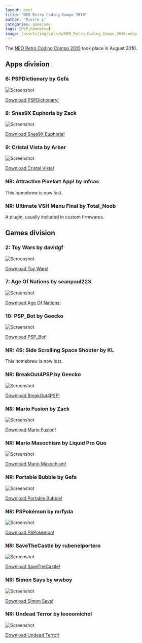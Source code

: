 ```yaml
---
layout: post
title: "NEO Retro Coding Compo 2010"
author: "Pierre L"
categories: gamejams
tags: [PSP,homebrew]
image: /assets/img/splash/NEO_Retro_Coding_Compo_2010.webp
---
```


The [NEO Retro Coding Compo 2010](https://www.neoflash.com/go/index.php/2010/08/22/the-neo-retro-coding-compo-2010-is-closed-have-52-entries-total/) took place in August 2010.

## Apps division

### 6: PSPDictionary by Gefa

![Screenshot](https://github.com/PSP-Archive/PSP-Archive.github.io/raw/gh-pages/assets/img/snaps/PSPD01742_00000.webp)

<a href="https://archive.org/details/pspdictionary-v-3.1.0.7z">Download PSPDictionary!</a>

### 8: Snes9X Euphoria by Zack

![Screenshot](https://github.com/PSP-Archive/PSP-Archive.github.io/raw/gh-pages/assets/img/snaps/sneseuphoria.webp)

<a href="https://archive.org/details/snes-9x-euphoria-no-me.-7z">Download Snes9X Euphoria!</a>

### 9: Cristal Vista by Arber

![Screenshot](https://github.com/PSP-Archive/PSP-Archive.github.io/raw/gh-pages/assets/img/snaps/cristalvista.webp)

<a href="https://archive.org/details/cristal-vista-7.0.7z">Download Cristal Vista!</a>

### NR: Attractive Pixelart App! by mfcas

This homebrew is now lost.

### NR: Ultimate VSH Menu Final by Total_Noob

A plugin, usually included in custom firmwares.

## Games division

### 2: Toy Wars by davidgf

![Screenshot](https://github.com/PSP-Archive/PSP-Archive.github.io/raw/gh-pages/assets/img/snaps/20210802002314.webp)

<a href="https://archive.org/details/toywars_genesis_v2.7z">Download Toy Wars!</a>

### 7: Age Of Nations by seanpaul223

![Screenshot](https://github.com/PSP-Archive/PSP-Archive.github.io/raw/gh-pages/assets/img/snaps/AGEO01182_00000.webp)

<a href="https://archive.org/details/age-of-nations.-7z">Download Age Of Nations!</a>

### 10: PSP_Bot by Geecko

![Screenshot](https://github.com/PSP-Archive/PSP-Archive.github.io/raw/gh-pages/assets/img/snaps/pspbot.webp)

<a href="https://archive.org/details/psp-bot.-7z">Download PSP_Bot!</a>

### NR: 4S: Side Scrolling Space Shooter by KL

This homebrew is now lost.

### NR: BreakOut4PSP by Geecko

![Screenshot](https://github.com/PSP-Archive/PSP-Archive.github.io/raw/gh-pages/assets/img/snaps/BREA01092_00002.webp)

<a href="https://archive.org/details/break-out-4-psp.-7z">Download BreakOut4PSP!</a>

### NR: Mario Fusion by Zack

![Screenshot](https://github.com/PSP-Archive/PSP-Archive.github.io/raw/gh-pages/assets/img/snaps/MARI01189_00000.webp)

<a href="https://archive.org/details/mario-fusion-nm.-7z">Download Mario Fusion!</a>

### NR: Mario Masochism by Liquid Pro Quo

![Screenshot](https://github.com/PSP-Archive/PSP-Archive.github.io/raw/gh-pages/assets/img/snaps/MARI01436_00001.webp)

<a href="https://archive.org/details/mario-masochismv-015.7z">Download Mario Masochism!</a>

### NR: Portable Bubble by Gefa

![Screenshot](https://github.com/PSP-Archive/PSP-Archive.github.io/raw/gh-pages/assets/img/snaps/PORT01413_00000.webp)

<a href="https://archive.org/details/portable-bubble-v-2.1.0.7z">Download Portable Bubble!</a>

### NR: PSPokémon by mrfyda

![Screenshot](https://github.com/PSP-Archive/PSP-Archive.github.io/raw/gh-pages/assets/img/snaps/pspokemon.webp)

<a href="https://archive.org/details/pspokemon-v-0.18">Download PSPokémon!</a>

### NR: SaveTheCastle by rubenelportero

![Screenshot](https://github.com/PSP-Archive/PSP-Archive.github.io/raw/gh-pages/assets/img/snaps/SAVE01796_00001.webp)

<a href="https://archive.org/details/save-the-castle-v-neo.-7z">Download SaveTheCastle!</a>

### NR: Simon Says by wwboy

![Screenshot](https://github.com/PSP-Archive/PSP-Archive.github.io/raw/gh-pages/assets/img/snaps/SIMO01214_00000.webp)

<a href="https://archive.org/details/simonsaysv11.7z">Download Simon Says!</a>

### NR: Undead Terror by leooomichel

![Screenshot](https://github.com/PSP-Archive/PSP-Archive.github.io/raw/gh-pages/assets/img/snaps/undeadterror.webp)

<a href="https://archive.org/details/undead-terror-beta-3.7z">Download Undead Terror!</a>
